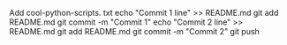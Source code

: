 Add cool-python-scripts. txt
echo "Commit 1 line" >> README.md git add README.md git commit -m "Commit 1"
echo "Commit 2 line" >> README.md git add README.md git commit -m "Commit 2"
git push
